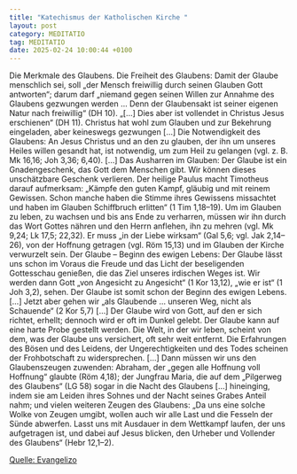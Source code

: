 ```yaml
---
title: "Katechismus der Katholischen Kirche "
layout: post
category: MEDITATIO
tag: MEDITATIO
date: 2025-02-24 10:00:44 +0100
---
```

Die Merkmale des Glaubens.
Die Freiheit des Glaubens: Damit der Glaube menschlich sei, soll „der Mensch freiwillig durch seinen Glauben Gott antworten“; darum darf „niemand gegen seinen Willen zur Annahme des Glaubens gezwungen werden … Denn der Glaubensakt ist seiner eigenen Natur nach freiwillig“ (DH 10).<!--more--> „[…] Dies aber ist vollendet in Christus Jesus erschienen“ (DH 11). Christus hat wohl zum Glauben und zur Bekehrung eingeladen, aber keineswegs gezwungen […]
 Die Notwendigkeit des Glaubens: An Jesus Christus und an den zu glauben, der ihn um unseres Heiles willen gesandt hat, ist notwendig, um zum Heil zu gelangen (vgl. z. B. Mk 16,16; Joh 3,36; 6,40). […]
Das Ausharren im Glauben: Der Glaube ist ein Gnadengeschenk, das Gott dem Menschen gibt. Wir können dieses unschätzbare Geschenk verlieren. Der heilige Paulus macht Timotheus darauf aufmerksam: „Kämpfe den guten Kampf, gläubig und mit reinem Gewissen. Schon manche haben die Stimme ihres Gewissens missachtet und haben im Glauben Schiffbruch erlitten“ (1 Tim 1,18–19). Um im Glauben zu leben, zu wachsen und bis ans Ende zu verharren, müssen wir ihn durch das Wort Gottes nähren und den Herrn anflehen, ihn zu mehren (vgl. Mk 9,24; Lk 17,5; 22,32). Er muss „in der Liebe wirksam“ (Gal 5,6; vgl. Jak 2,14–26), von der Hoffnung getragen (vgl. Röm 15,13) und im Glauben der Kirche verwurzelt sein.
Der Glaube – Beginn des ewigen Lebens: Der Glaube lässt uns schon im Voraus die Freude und das Licht der beseligenden Gottesschau genießen, die das Ziel unseres irdischen Weges ist. Wir werden dann Gott „von Angesicht zu Angesicht“ (1 Kor 13,12), „wie er ist“ (1 Joh 3,2), sehen. Der Glaube ist somit schon der Beginn des ewigen Lebens. […] Jetzt aber gehen wir „als Glaubende … unseren Weg, nicht als Schauende“ (2 Kor 5,7) […] Der Glaube wird von Gott, auf den er sich richtet, erhellt; dennoch wird er oft im Dunkel gelebt. Der Glaube kann auf eine harte Probe gestellt werden. Die Welt, in der wir leben, scheint von dem, was der Glaube uns versichert, oft sehr weit entfernt. Die Erfahrungen des Bösen und des Leidens, der Ungerechtigkeiten und des Todes scheinen der Frohbotschaft zu widersprechen. […] Dann müssen wir uns den Glaubenszeugen zuwenden: Abraham, der „gegen alle Hoffnung voll Hoffnung“ glaubte (Röm 4,18); der Jungfrau Maria, die auf dem „Pilgerweg des Glaubens“ (LG 58) sogar in die Nacht des Glaubens […] hineinging, indem sie am Leiden ihres Sohnes und der Nacht seines Grabes Anteil nahm;  und vielen weiteren Zeugen des Glaubens: „Da uns eine solche Wolke von Zeugen umgibt, wollen auch wir alle Last und die Fesseln der Sünde abwerfen. Lasst uns mit Ausdauer in dem Wettkampf laufen, der uns aufgetragen ist, und dabei auf Jesus blicken, den Urheber und Vollender des Glaubens“ (Hebr 12,1–2).

[Quelle: Evangelizo](https://evangeliumtagfuertag.org/DE/gospel)